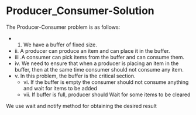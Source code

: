 # Producer_Consumer-Solution
The Producer-Consumer problem is as follows:
* 1. We have a buffer of fixed size. 
* ii. A producer can produce an item and can place it in the buffer. 
* iii .A consumer can pick items from the buffer and can consume them. 
* iv. We need to ensure that when a producer is placing an item in the buffer, then at the same time consumer should not consume any item. 
* v. In this problem, the buffer is the critical section.
  * vi. If the buffer is empty the consumer should not consume anything and wait for items to be added
  * vii. If buffer is full, producer should Wait for some items to be cleared

We use wait and notify method for obtaining the desired result
